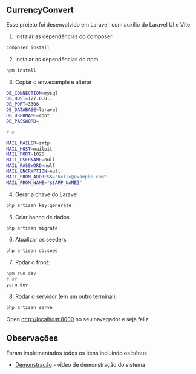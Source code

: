 
## CurrencyConvert

Esse projeto foi desenvolvido em Laravel, com auxilio do Laravel UI e Vite

1. Instalar as dependências do composer
```bash
composer install
```

2. Instalar as dependências do npm
```bash
npm install
```

3. Copiar o env.example e alterar
```bash
DB_CONNECTION=mysql
DB_HOST=127.0.0.1
DB_PORT=3306
DB_DATABASE=laravel
DB_USERNAME=root
DB_PASSWORD=

# e

MAIL_MAILER=smtp
MAIL_HOST=mailpit
MAIL_PORT=1025
MAIL_USERNAME=null
MAIL_PASSWORD=null
MAIL_ENCRYPTION=null
MAIL_FROM_ADDRESS="hello@example.com"
MAIL_FROM_NAME="${APP_NAME}"
```
4. Gerar a chave do Laravel
```bash
php artisan key:generate
```
5. Criar banco de dados
```bash
php artisan migrate
```
6. Atualizar os seeders
```bash
php artisan db:seed
```
7.  Rodar o front:

```bash
npm run dev
# or
yarn dev
```

8.  Rodar o servidor (em um outro terminal):

```bash
php artisan serve
```

Open [http://localhost:8000](http://localhost:8000) no seu navegador e seja feliz


## Observações

Foram implementados todos os itens incluindo os bônus

- [Demonstração](https://drive.google.com/file/d/1PtB1yHRQkECjyumGngKbvXCG03EiZhFN/view) - vídeo de demonstração do sistema
